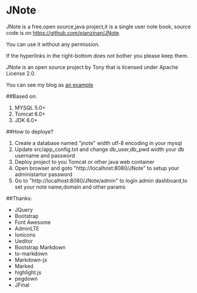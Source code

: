 # JNote

JNote is a free,open source,java project,it is a single user note book, source code is on https://github.com/pianzinan/JNote.

You can use it without any permission. 

If the hyperlinks in the right-bottom does not bother you please keep them.

JNote is an open source project by Tony that is licensed under Apache License 2.0.

You can see my blog as [an example](http://blog.itbiu.com")

##Based on:
1. MYSQL 5.0+
2. Tomcat 6.0+
3. JDK 6.0+

##How to deploye?
1.  Create a database named "jnote" width utf-8 encoding in your mysql
2.  Update src/app_config.txt and change db_user,db_pwd width your db username and password
3.  Deploy project to you Tomcat or other java web container
4.  Open browser and goto "http://localhost:8080/JNote" to setup your administartor password
5.  Go to "http://localhost:8080/JNote/admin" to login admin dashboard,to set your note name,domain and other params


##Thanks:
* JQuery
* Bootstrap
* Font Awesome
* AdminLTE
* Ionicons
* Ueditor
* Bootstrap Markdown
* to-markdown
* Markdown-js
* Marked
* highlight.js
* pegdown
* JFinal
